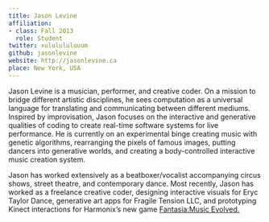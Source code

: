 ```yaml
---
title: Jason Levine
affiliation:
- class: Fall 2013
  role: Student
twitter: xululululuuum
github: jasonlevine
website: http://jasonlevine.ca
place: New York, USA
---
```

Jason Levine is a musician, performer, and creative coder. On a mission to bridge different artistic disciplines, he sees computation as a universal language for translating and communicating between different mediums. Inspired by improvisation, Jason focuses on the interactive and generative qualities of coding to create real-time software systems for live performance. He is currently on an experimental binge creating music with genetic algorithms, rearranging the pixels of famous images, putting dancers into generative worlds, and creating a body-controlled interactive music creation system.

Jason has worked extensively as a beatboxer/vocalist accompanying circus shows, street theatre, and contemporary dance. Most recently, Jason has worked as a freelance creative coder, designing interactive visuals for Eryc Taylor Dance, generative art apps for Fragile Tension LLC, and prototyping Kinect interactions for Harmonix’s new game [Fantasia:Music Evolved. ](http://www.gamespot.com/fantasia-music-evolved/videos/fantasia-music-evolved-directing-the-music-demo-e3-2013-6410179/)
